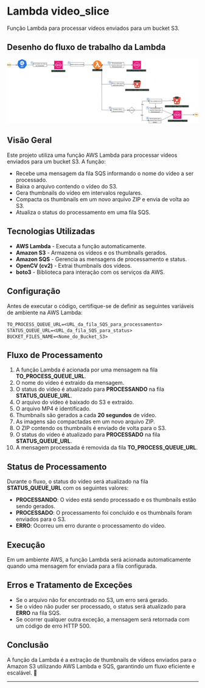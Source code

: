 # Lambda video_slice
Função Lambda para processar vídeos enviados para um bucket S3.

## Desenho do fluxo de trabalho da Lambda

![fluxo_da_lambda_video_slicer](../docs/video_slicer_flow.png)

## Visão Geral
Este projeto utiliza uma função AWS Lambda para processar vídeos enviados para um bucket S3. A função:
- Recebe uma mensagem da fila SQS informando o nome do vídeo a ser processado.
- Baixa o arquivo contendo o vídeo do S3.
- Gera thumbnails do vídeo em intervalos regulares.
- Compacta os thumbnails em um novo arquivo ZIP e envia de volta ao S3.
- Atualiza o status do processamento em uma fila SQS.

## Tecnologias Utilizadas
- **AWS Lambda** - Executa a função automaticamente.
- **Amazon S3** - Armazena os vídeos e os thumbnails gerados.
- **Amazon SQS** - Gerencia as mensagens de processamento e status.
- **OpenCV (cv2)** - Extrai thumbnails dos vídeos.
- **boto3** - Biblioteca para interação com os serviços da AWS.

## Configuração
Antes de executar o código, certifique-se de definir as seguintes variáveis de ambiente na AWS Lambda:

```plaintext
TO_PROCESS_QUEUE_URL=<URL_da_fila_SQS_para_processamento>
STATUS_QUEUE_URL=<URL_da_fila_SQS_para_status>
BUCKET_FILES_NAME=<Nome_do_Bucket_S3>
```

## Fluxo de Processamento
1. A função Lambda é acionada por uma mensagem na fila **TO_PROCESS_QUEUE_URL**.
2. O nome do vídeo é extraído da mensagem.
3. O status do vídeo é atualizado para **PROCESSANDO** na fila **STATUS_QUEUE_URL**.
4. O arquivo do vídeo é baixado do S3 e extraído.
5. O arquivo MP4 é identificado.
6. Thumbnails são gerados a cada **20 segundos** de vídeo.
7. As imagens são compactadas em um novo arquivo ZIP.
8. O ZIP contendo os thumbnails é enviado de volta para o S3.
9. O status do vídeo é atualizado para **PROCESSADO** na fila **STATUS_QUEUE_URL**.
10. A mensagem processada é removida da fila **TO_PROCESS_QUEUE_URL**.

## Status de Processamento
Durante o fluxo, o status do vídeo será atualizado na fila **STATUS_QUEUE_URL** com os seguintes valores:
- **PROCESSANDO**: O vídeo está sendo processado e os thumbnails estão sendo gerados.
- **PROCESSADO**: O processamento foi concluído e os thumbnails foram enviados para o S3.
- **ERRO**: Ocorreu um erro durante o processamento do vídeo.

## Execução

Em um ambiente AWS, a função Lambda será acionada automaticamente quando uma mensagem for enviada para a fila configurada.

## Erros e Tratamento de Exceções
- Se o arquivo não for encontrado no S3, um erro será gerado.
- Se o vídeo não puder ser processado, o status será atualizado para **ERRO** na fila SQS.
- Se ocorrer qualquer outra exceção, a mensagem será retornada com um código de erro HTTP 500.

## Conclusão
A função da Lambda é a extração de thumbnails de vídeos enviados para o Amazon S3 utilizando AWS Lambda e SQS, garantindo um fluxo eficiente e escalável. 🚀

-----------------------------------------------------------------------------------------------------------------------------------------------------------------

